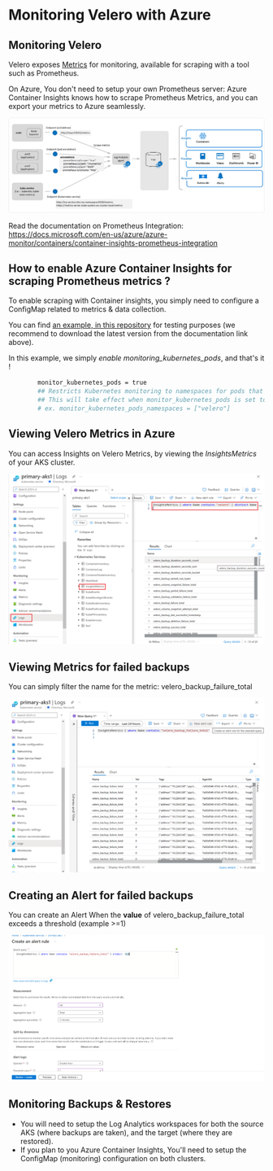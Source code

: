 # Monitoring Velero with Azure 

## Monitoring Velero

Velero exposes [Metrics](https://github.com/vmware-tanzu/velero/blob/main/pkg/metrics/metrics.go) for monitoring, available for scraping with a tool such as Prometheus.


On Azure, You don't need to setup your own Prometheus server: Azure Container Insights knows how to scrape Prometheus Metrics, and you can export your metrics to Azure seamlessly.

![azure-container-insights-prometheus](../media/monitoring-kubernetes-architecture.png)

Read the documentation on Prometheus Integration: 
https://docs.microsoft.com/en-us/azure/azure-monitor/containers/container-insights-prometheus-integration




## How to enable Azure Container Insights for scraping Prometheus metrics ?

To enable scraping with Container insights, you simply need to configure a ConfigMap related to metrics & data collection.


You can find [an example, in this repository](./container-azm-ms-agentconfig.yaml) for testing purposes (we recommend to download the latest version from the documentation link above).

In this example, we simply *enable monitoring_kubernetes_pods*, and that's it !
```bash
        monitor_kubernetes_pods = true
        ## Restricts Kubernetes monitoring to namespaces for pods that have annotations set and are scraped using the monitor_kubernetes_pods setting.
        ## This will take effect when monitor_kubernetes_pods is set to true
        # ex. monitor_kubernetes_pods_namespaces = ["velero"]
```



## Viewing  Velero Metrics in Azure

You can access Insights on Velero Metrics, by viewing the *InsightsMetrics* of your AKS cluster.


![list_velero_metrics_azure](../media/list_velero_metrics_azure.png)




## Viewing Metrics for failed backups

You can simply filter the name for the metric: velero_backup_failure_total


![list_velero_metrics_azure](../media/backup_failure_velero_metrics_azure.png)




## Creating an Alert for failed backups

You can create an Alert When the **value** of velero_backup_failure_total exceeds a threshold (example >=1)


![list_velero_metrics_azure](../media/backup_alert_rule.png)




## Monitoring Backups & Restores

- You will need to setup the Log Analytics workspaces for both the source AKS (where backups are taken), and the target (where they are restored).
- If you plan to you Azure Container Insights, You'll need to setup the ConfigMap (monitoring) configuration on both clusters.

